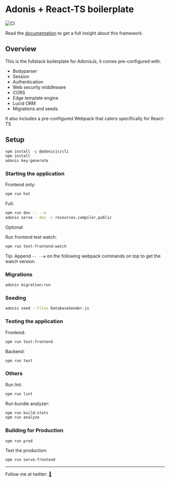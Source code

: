 # Adonis + React-TS boilerplate

![CI](https://github.com/crrmacarse/adonis-react-ts-boilerplate/workflows/CI/badge.svg?branch=master)

Read the [documentation](https://twitter.com/pablongbuhaymo) to get a full insight about this framework.

## Overview

This is the fullstack boilerplate for AdonisJs, it comes pre-configured with.

- Bodyparser
- Session
- Authentication
- Web security middleware
- CORS
- Edge template engine
- Lucid ORM
- Migrations and seeds

It also includes a pre-configured Webpack that caters specifically for React-TS

## Setup

```bash
npm install -g @adonisjs/cli
npm install
adonis key:generate
```

### Starting the application

Frontend only:

```bash
npm run hot
```

Full:

```bash
npm run dev -- --w
adonis serve --dev -i resources,compiler,public
```

Optional

Run frontend test watch:

```bash
npm run test-frontend:watch
```

Tip: Append `-- --w` on the following webpack commands on top to get the watch version

### Migrations

```bash
adonis migration:run
```

### Seeding

```bash
adonis seed --files DatabaseSeeder.js
```

### Testing the application

Frontend:

```bash
npm run test-frontend
```

Backend:

```bash
npm run test
```

### Others

Run lint:

```bash
npm run lint
```

Run bundle analyzer:

```bash
npm run build:stats
npm run analyze
```

### Building for Production

```bash
npm run prod
```

Test the production:

```bash
npm run serve-frontend
```

---

Follow me at twitter: [🐔](https://twitter.com/pablongbuhaymo)
